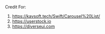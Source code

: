 Credit For:
1. https://kavsoft.tech/Swift/Carousel%20List/
2. https://userstock.io
3. https://diverseui.com
